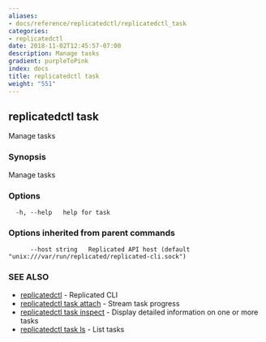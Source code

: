 ```yaml
---
aliases:
- docs/reference/replicatedctl/replicatedctl_task
categories:
- replicatedctl
date: 2018-11-02T12:45:57-07:00
description: Manage tasks
gradient: purpleToPink
index: docs
title: replicatedctl task
weight: "551"
---
```


## replicatedctl task

Manage tasks

### Synopsis

Manage tasks

### Options

```
  -h, --help   help for task
```

### Options inherited from parent commands

```
      --host string   Replicated API host (default "unix:///var/run/replicated/replicated-cli.sock")
```

### SEE ALSO

* [replicatedctl](/api/replicatedctl/)	 - Replicated CLI
* [replicatedctl task attach](/api/replicatedctl/replicatedctl_task_attach/)	 - Stream task progress
* [replicatedctl task inspect](/api/replicatedctl/replicatedctl_task_inspect/)	 - Display detailed information on one or more tasks
* [replicatedctl task ls](/api/replicatedctl/replicatedctl_task_ls/)	 - List tasks

